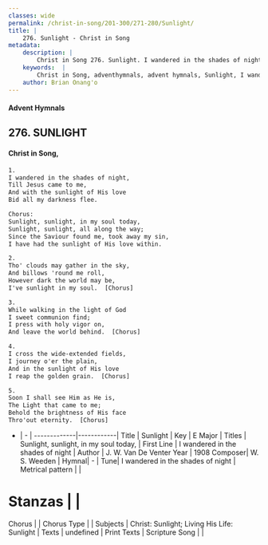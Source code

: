 ```yaml
---
classes: wide
permalink: /christ-in-song/201-300/271-280/Sunlight/
title: |
    276. Sunlight - Christ in Song
metadata:
    description: |
        Christ in Song 276. Sunlight. I wandered in the shades of night, Till Jesus came to me, And with the sunlight of His love Bid all my darkness flee. Chorus: Sunlight, sunlight, in my soul today, Sunlight, sunlight, all along the way; Since the Saviour found me, took away my sin, I have had the sunlight of His love within.
    keywords:  |
        Christ in Song, adventhymnals, advent hymnals, Sunlight, I wandered in the shades of night. Sunlight, sunlight, in my soul today,
    author: Brian Onang'o
---
```


#### Advent Hymnals
## 276. SUNLIGHT
####  Christ in Song,

```txt
1.
I wandered in the shades of night,
Till Jesus came to me,
And with the sunlight of His love
Bid all my darkness flee.

Chorus:
Sunlight, sunlight, in my soul today,
Sunlight, sunlight, all along the way;
Since the Saviour found me, took away my sin,
I have had the sunlight of His love within.

2.
Tho' clouds may gather in the sky,
And billows 'round me roll,
However dark the world may be,
I've sunlight in my soul.  [Chorus]

3.
While walking in the light of God
I sweet communion find;
I press with holy vigor on,
And leave the world behind.  [Chorus]

4.
I cross the wide-extended fields,
I journey o'er the plain,
And in the sunlight of His love
I reap the golden grain.  [Chorus]

5.
Soon I shall see Him as He is,
The Light that came to me;
Behold the brightness of His face
Thro'out eternity.  [Chorus]

```

- |   -  |
-------------|------------|
Title | Sunlight |
Key | E Major |
Titles | Sunlight, sunlight, in my soul today, |
First Line | I wandered in the shades of night |
Author | J. W. Van De Venter
Year | 1908
Composer| W. S. Weeden |
Hymnal|  - |
Tune| I wandered in the shades of night |
Metrical pattern | |
# Stanzas |  |
Chorus |  |
Chorus Type |  |
Subjects | Christ: Sunlight; Living His Life: Sunlight |
Texts | undefined |
Print Texts | 
Scripture Song |  |
    
